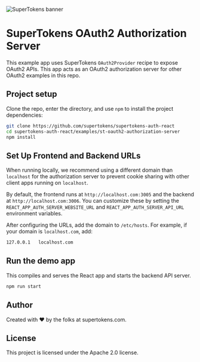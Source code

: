 ![SuperTokens banner](https://raw.githubusercontent.com/supertokens/supertokens-logo/master/images/Artboard%20%E2%80%93%2027%402x.png)

# SuperTokens OAuth2 Authorization Server

This example app uses SuperTokens `OAuth2Provider` recipe to expose OAuth2 APIs. This app acts as an OAuth2 authorization server for other OAuth2 examples in this repo.

## Project setup

Clone the repo, enter the directory, and use `npm` to install the project dependencies:

```bash
git clone https://github.com/supertokens/supertokens-auth-react
cd supertokens-auth-react/examples/st-oauth2-authorization-server
npm install
```

## Set Up Frontend and Backend URLs

When running locally, we recommend using a different domain than `localhost` for the authorization server to prevent cookie sharing with other client apps running on `localhost`.

By default, the frontend runs at `http://localhost.com:3005` and the backend at `http://localhost.com:3006`. You can customize these by setting the `REACT_APP_AUTH_SERVER_WEBSITE_URL` and `REACT_APP_AUTH_SERVER_API_URL` environment variables.

After configuring the URLs, add the domain to `/etc/hosts`. For example, if your domain is `localhost.com`, add:

```bash
127.0.0.1   localhost.com
```

## Run the demo app

This compiles and serves the React app and starts the backend API server.

```bash
npm run start
```

## Author

Created with :heart: by the folks at supertokens.com.

## License

This project is licensed under the Apache 2.0 license.
